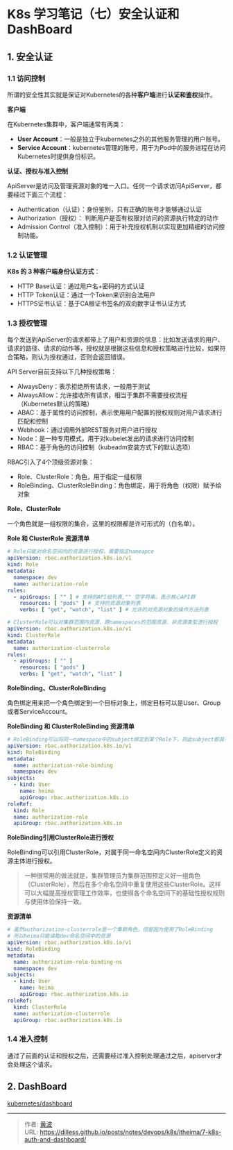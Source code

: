 # K8s 学习笔记（七）安全认证和 DashBoard


## 1. 安全认证

### 1.1 访问控制

所谓的安全性其实就是保证对Kubernetes的各种**客户端**进行**认证和鉴权**操作。

**客户端**

在Kubernetes集群中，客户端通常有两类：

- **User Account**：一般是独立于kubernetes之外的其他服务管理的用户账号。
- **Service Account**：kubernetes管理的账号，用于为Pod中的服务进程在访问Kubernetes时提供身份标识。

**认证、授权与准入控制**

ApiServer是访问及管理资源对象的唯一入口。任何一个请求访问ApiServer，都要经过下面三个流程：

- Authentication（认证）：身份鉴别，只有正确的账号才能够通过认证
- Authorization（授权）：  判断用户是否有权限对访问的资源执行特定的动作
- Admission Control（准入控制）：用于补充授权机制以实现更加精细的访问控制功能。

### 1.2 认证管理

**K8s 的 3 种客户端身份认证方式**：

- HTTP Base认证：通过用户名+密码的方式认证
- HTTP Token认证：通过一个Token来识别合法用户
- HTTPS证书认证：基于CA根证书签名的双向数字证书认证方式

### 1.3 授权管理

每个发送到ApiServer的请求都带上了用户和资源的信息：比如发送请求的用户、请求的路径、请求的动作等，授权就是根据这些信息和授权策略进行比较，如果符合策略，则认为授权通过，否则会返回错误。

API Server目前支持以下几种授权策略：

- AlwaysDeny：表示拒绝所有请求，一般用于测试
- AlwaysAllow：允许接收所有请求，相当于集群不需要授权流程（Kubernetes默认的策略）
- ABAC：基于属性的访问控制，表示使用用户配置的授权规则对用户请求进行匹配和控制
- Webhook：通过调用外部REST服务对用户进行授权
- Node：是一种专用模式，用于对kubelet发出的请求进行访问控制
- RBAC：基于角色的访问控制（kubeadm安装方式下的默认选项）

RBAC引入了4个顶级资源对象：

- Role、ClusterRole：角色，用于指定一组权限
- RoleBinding、ClusterRoleBinding：角色绑定，用于将角色（权限）赋予给对象

**Role、ClusterRole**

一个角色就是一组权限的集合，这里的权限都是许可形式的（白名单）。

**Role 和 ClusterRole 资源清单**

```yaml
# Role只能对命名空间内的资源进行授权，需要指定nameapce
apiVersion: rbac.authorization.k8s.io/v1
kind: Role
metadata:
  namespace: dev
  name: authorization-role
rules:
  - apiGroups: [ "" ] # 支持的API组列表,"" 空字符串，表示核心API群
    resources: [ "pods" ] # 支持的资源对象列表
    verbs: [ "get", "watch", "list" ] # 允许的对资源对象的操作方法列表
```

```yaml
# ClusterRole可以对集群范围内资源、跨namespaces的范围资源、非资源类型进行授权
apiVersion: rbac.authorization.k8s.io/v1
kind: ClusterRole
metadata:
  name: authorization-clusterrole
rules:
  - apiGroups: [ "" ]
    resources: [ "pods" ]
    verbs: [ "get", "watch", "list" ]
```
**RoleBinding、ClusterRoleBinding**

角色绑定用来把一个角色绑定到一个目标对象上，绑定目标可以是User、Group或者ServiceAccount。

**RoleBinding 和 ClusterRoleBinding 资源清单**

```yaml
# RoleBinding可以将同一namespace中的subject绑定到某个Role下，则此subject即具有该Role定义的权限
apiVersion: rbac.authorization.k8s.io/v1
kind: RoleBinding
metadata:
  name: authorization-role-binding
  namespace: dev
subjects:
  - kind: User
    name: heima
    apiGroup: rbac.authorization.k8s.io
roleRef:
  kind: Role
  name: authorization-role
  apiGroup: rbac.authorization.k8s.io
```

**RoleBinding引用ClusterRole进行授权**

RoleBinding可以引用ClusterRole，对属于同一命名空间内ClusterRole定义的资源主体进行授权。

> 一种很常用的做法就是，集群管理员为集群范围预定义好一组角色（ClusterRole），然后在多个命名空间中重复使用这些ClusterRole。这样可以大幅提高授权管理工作效率，也使得各个命名空间下的基础性授权规则与使用体验保持一致。

**资源清单**

```yaml
# 虽然authorization-clusterrole是一个集群角色，但是因为使用了RoleBinding
# 所以heima只能读取dev命名空间中的资源
apiVersion: rbac.authorization.k8s.io/v1
kind: RoleBinding
metadata:
  name: authorization-role-binding-ns
  namespace: dev
subjects:
  - kind: User
    name: heima
    apiGroup: rbac.authorization.k8s.io
roleRef:
  kind: ClusterRole
  name: authorization-clusterrole
  apiGroup: rbac.authorization.k8s.io
```

### 1.4 准入控制

通过了前面的认证和授权之后，还需要经过准入控制处理通过之后，apiserver才会处理这个请求。

## 2. DashBoard

[kubernetes/dashboard](https://github.com/kubernetes/dashboard)


---

> 作者: [黄波](https://dilless.github.io)  
> URL: https://dilless.github.io/posts/notes/devops/k8s/itheima/7-k8s-auth-and-dashboard/  

